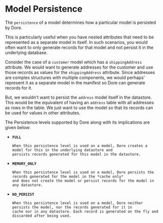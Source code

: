# Model Persistence

The `persistence` of a model determines how a particular model is persisted by Dore.

This is particularly useful when you have nested attributes that need to be represented as a separate model in itself. 
In such scenarios, you would often want to only generate records for that model and not persist it in the underlying 
database.

Consider the case of a `customer` model which has a `shippingAddress` attribute. We would want to generate addresses 
for the customer and use those records as values for the `shippingAddress` attribute. Since addresses are complex 
structures with multiple components, we would perhaps' represent it as a separate model in the manifest so Dore can 
generate records for it.

But, we wouldn't want to persist the `address` model itself in the datastore.
This would be the equivalent of having an `address` table with all addresses as
rows in the table. We just want to use the model so that its records can be used 
for values in other attributes.

The Persistence levels supported by Dore along with its implications are given below:

* **`FULL`**
  
      When this persistence level is used on a model, Dore creates a model for this in the underlying datastore and 
      persists records generated for this model in the datastore.
  


* **`MEMORY_ONLY`**
  
      When this persistence level is used on a model, Dore persists the records generated for the model in the *cache only* 
      and does not create the model or persist records for the model in any datastore.
  

* **`NO_PERSIST`**
  
      When this persistence level is used on a model, Dore neither persists the model, nor the records generated for it in 
      cache nor in any datastore. Each record is generated on the fly and discarded after being used. 